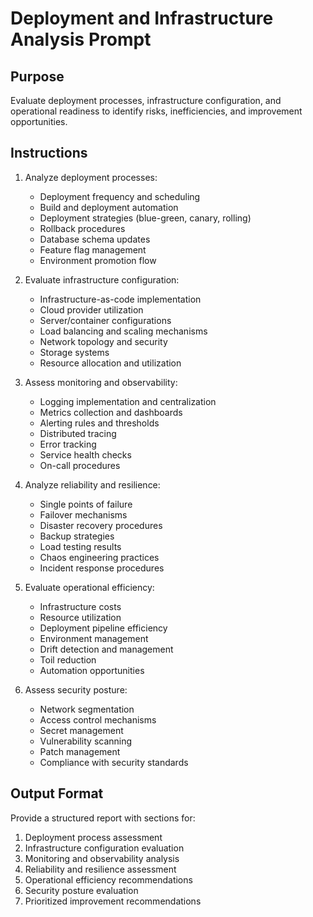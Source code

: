 # Deployment and Infrastructure Analysis Prompt

## Purpose
Evaluate deployment processes, infrastructure configuration, and operational readiness to identify risks, inefficiencies, and improvement opportunities.

## Instructions
1. Analyze deployment processes:
   - Deployment frequency and scheduling
   - Build and deployment automation
   - Deployment strategies (blue-green, canary, rolling)
   - Rollback procedures
   - Database schema updates
   - Feature flag management
   - Environment promotion flow

2. Evaluate infrastructure configuration:
   - Infrastructure-as-code implementation
   - Cloud provider utilization
   - Server/container configurations
   - Load balancing and scaling mechanisms
   - Network topology and security
   - Storage systems
   - Resource allocation and utilization

3. Assess monitoring and observability:
   - Logging implementation and centralization
   - Metrics collection and dashboards
   - Alerting rules and thresholds
   - Distributed tracing
   - Error tracking
   - Service health checks
   - On-call procedures

4. Analyze reliability and resilience:
   - Single points of failure
   - Failover mechanisms
   - Disaster recovery procedures
   - Backup strategies
   - Load testing results
   - Chaos engineering practices
   - Incident response procedures

5. Evaluate operational efficiency:
   - Infrastructure costs
   - Resource utilization
   - Deployment pipeline efficiency
   - Environment management
   - Drift detection and management
   - Toil reduction
   - Automation opportunities

6. Assess security posture:
   - Network segmentation
   - Access control mechanisms
   - Secret management
   - Vulnerability scanning
   - Patch management
   - Compliance with security standards

## Output Format
Provide a structured report with sections for:
1. Deployment process assessment
2. Infrastructure configuration evaluation
3. Monitoring and observability analysis
4. Reliability and resilience assessment
5. Operational efficiency recommendations
6. Security posture evaluation
7. Prioritized improvement recommendations